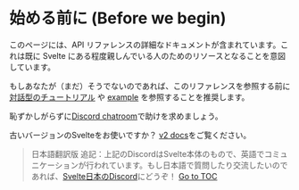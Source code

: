 
# 始める前に (Before we begin)


このページには、API リファレンスの詳細なドキュメントが含まれています。これは既に Svelte にある程度親しんでいる人のためのリソースとなることを意図しています。

もしあなたが（まだ）そうでないのであれば、このリファレンスを参照する前に [対話型のチュートリアル](/tutorial) や [example](/examples) を参照することを推奨します。

恥ずかしがらずに[Discord chatroom](https://svelte.dev/chat)で助けを求めましょう。

古いバージョンのSvelteをお使いですか？ [v2 docs](https://v2.svelte.dev)をご覧ください。

> 日本語翻訳版 追記：上記のDiscordはSvelte本体のもので、英語でコミュニケーションが行われています。もし日本語で質問したり交流したいのであれば、[Svelte日本のDiscord](https://discord.com/invite/YTXq3ZtBbx)にどうぞ！
<span style="float: footnote;"><a href="./index.html#toc">Go to TOC</a></span>
